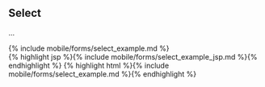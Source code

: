 <h2 class="section-subtitle">Select <span class='candidate'></span></h2>
<p>...</p>
{% include mobile/forms/select_example.md %}

<div class="doc-content j-code">
	{% highlight jsp %}{% include mobile/forms/select_example_jsp.md %}{% endhighlight %}
    {% highlight html %}{% include mobile/forms/select_example.md %}{% endhighlight %}
</div>
   